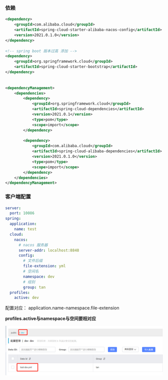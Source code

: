 ### 依赖

```xml
<dependency>
    <groupId>com.alibaba.cloud</groupId>
    <artifactId>spring-cloud-starter-alibaba-nacos-config</artifactId>
    <version>2021.0.1.0</version>
</dependency>

<!-- spring boot 版本过高 添加 -->
<dependency>
    <groupId>org.springframework.cloud</groupId>
    <artifactId>spring-cloud-starter-bootstrap</artifactId>
</dependency>


<dependencyManagement>
    <dependencies>
        <dependency>
            <groupId>org.springframework.cloud</groupId>
            <artifactId>spring-cloud-dependencies</artifactId>
            <version>2021.0.1</version>
            <type>pom</type>
            <scope>import</scope>
        </dependency>

        <dependency>
            <groupId>com.alibaba.cloud</groupId>
            <artifactId>spring-cloud-alibaba-dependencies</artifactId>
            <version>2021.0.1.0</version>
            <type>pom</type>
            <scope>import</scope>
        </dependency>
    </dependencies>
</dependencyManagement>
```



### 客户端配置

```yaml
server:
  port: 10086
spring:
  application:
    name: test
  cloud:
    nacos:
      # nacos 服务器
      server-addr: localhost:8848
      config:
      	# 文件后缀
        file-extension: yml
        # 空间名
        namespace: dev
        # 组别
        group: tan
  profiles:
    active: dev
```





配置对应： application.name-namespace.file-extension

**profiles.active与namespace与空间要相对应**

![image-nacos-image](https://raw.githubusercontent.com/greedyKevin/Summary/main/images/nacos-image.png)
